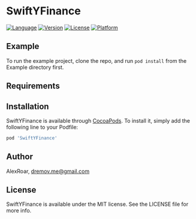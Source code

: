 # SwiftYFinance

[![Language](https://img.shields.io/github/languages/top/AlexRoar/SwiftYFinance)](https://cocoapods.org/pods/SwiftYFinance)
[![Version](https://img.shields.io/cocoapods/v/SwiftYFinance.svg?style=flat)](https://cocoapods.org/pods/SwiftYFinance)
[![License](https://img.shields.io/cocoapods/l/SwiftYFinance.svg?style=flat)](https://cocoapods.org/pods/SwiftYFinance)
[![Platform](https://img.shields.io/cocoapods/p/SwiftYFinance.svg?style=flat)](https://cocoapods.org/pods/SwiftYFinance)

## Example

To run the example project, clone the repo, and run `pod install` from the Example directory first.

## Requirements

## Installation

SwiftYFinance is available through [CocoaPods](https://cocoapods.org). To install
it, simply add the following line to your Podfile:

```ruby
pod 'SwiftYFinance'
```

## Author

AlexRoar, dremov.me@gmail.com

## License

SwiftYFinance is available under the MIT license. See the LICENSE file for more info.

